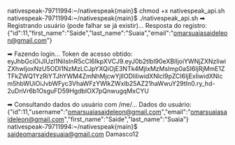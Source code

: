 nativespeak-79711994:~/nativespeak{main}$ chmod +x nativespeak_api.sh
nativespeak-79711994:~/nativespeak{main}$ ./nativespeak_api.sh
➡ Registrando usuário (pode falhar se já existir)...
Resposta do registro: {"id":11,"first_name":"Saide","last_name":"Suaia","email":"omarsuaiasaideleon@gmail.com"}

➡ Fazendo login...
Token de acesso obtido: eyJhbGciOiJIUzI1NiIsInR5cCI6IkpXVCJ9.eyJ0b2tlbl90eXBlIjoiYWNjZXNzIiwiZXhwIjoxNzU5ODI1NzMzLCJpYXQiOjE3NTk4MjIxMzMsImp0aSI6IjRjMmE1ZTFkZWQ1YzRiYTJhYWM4ZmNhMjcwYjllODliIiwidXNlcl9pZCI6IjExIiwidXNlcm5hbWUiOiJvbWFyc3VhaWFzYWlkZWxlb25AZ21haWwuY29tIn0.ry_hd-2uDnVr6b1OsguFD59HgdblOX7pQnwugqMxCYU

➡ Consultando dados do usuário com /me/...
Dados do usuário:
{"id":11,"username":"omarsuaiasaideleon@gmail.com","email":"omarsuaiasaideleon@gmail.com","first_name":"Saide","last_name":"Suaia"}
nativespeak-79711994:~/nativespeak{main}$ saideomarsaidesuaia@gmail.com Damasco12